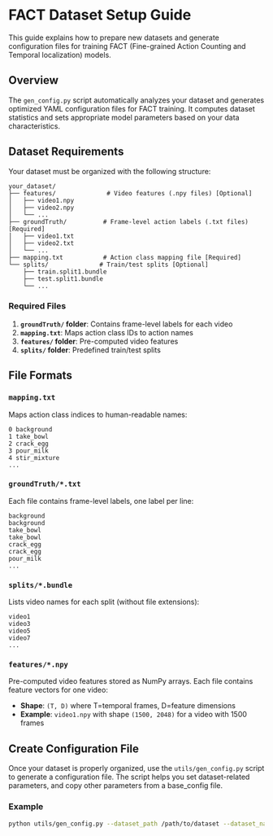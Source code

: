 # FACT Dataset Setup Guide

This guide explains how to prepare new datasets and generate configuration files for training FACT (Fine-grained Action Counting and Temporal localization) models.

## Overview

The `gen_config.py` script automatically analyzes your dataset and generates optimized YAML configuration files for FACT training. It computes dataset statistics and sets appropriate model parameters based on your data characteristics.

## Dataset Requirements

Your dataset must be organized with the following structure:

```
your_dataset/
├── features/              # Video features (.npy files) [Optional]
│   ├── video1.npy
│   ├── video2.npy
│   └── ...
├── groundTruth/          # Frame-level action labels (.txt files) [Required]
│   ├── video1.txt
│   ├── video2.txt
│   └── ...
├── mapping.txt           # Action class mapping file [Required]
└── splits/              # Train/test splits [Optional]
    ├── train.split1.bundle
    ├── test.split1.bundle
    └── ...
```

### Required Files

1. **`groundTruth/` folder**: Contains frame-level labels for each video
2. **`mapping.txt`**: Maps action class IDs to action names
3. **`features/` folder**: Pre-computed video features
4. **`splits/` folder**: Predefined train/test splits

## File Formats

### `mapping.txt`
Maps action class indices to human-readable names:
```
0 background
1 take_bowl
2 crack_egg
3 pour_milk
4 stir_mixture
...
```

### `groundTruth/*.txt`
Each file contains frame-level labels, one label per line:
```
background
background
take_bowl
take_bowl
crack_egg
crack_egg
pour_milk
...
```

### `splits/*.bundle`
Lists video names for each split (without file extensions):
```
video1
video3
video5
video7
...
```

### `features/*.npy`
Pre-computed video features stored as NumPy arrays. Each file contains feature vectors for one video:
- **Shape**: `(T, D)` where T=temporal frames, D=feature dimensions
- **Example**: `video1.npy` with shape `(1500, 2048)` for a video with 1500 frames

## Create Configuration File

Once your dataset is properly organized, use the `utils/gen_config.py` script to generate a configuration file. The script helps you set dataset-related parameters, and copy other parameters from a base_config file.

### Example 

```bash
python utils/gen_config.py --dataset_path /path/to/dataset --dataset_name new_dataset --output_config new_dataset.yaml --base_config configs/breakfast.yaml
```



